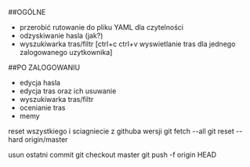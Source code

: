  ##OGÓLNE
- przerobić rutowanie do pliku YAML dla czytelności 
- odzyskiwanie hasla (jak?)
- wyszukiwarka tras/filtr [ctrl+c ctrl+v wyswietlanie tras dla jednego zalogowanego uzytkownika]

##PO ZALOGOWANIU
- edycja hasla
- edycja tras oraz ich usuwanie
- wyszukiwarka tras/filtr
- ocenianie tras
- memy

reset wszystkiego i sciagniecie z githuba wersji
git fetch --all
git reset --hard origin/master

usun ostatni commit
git checkout master
git push -f origin HEAD